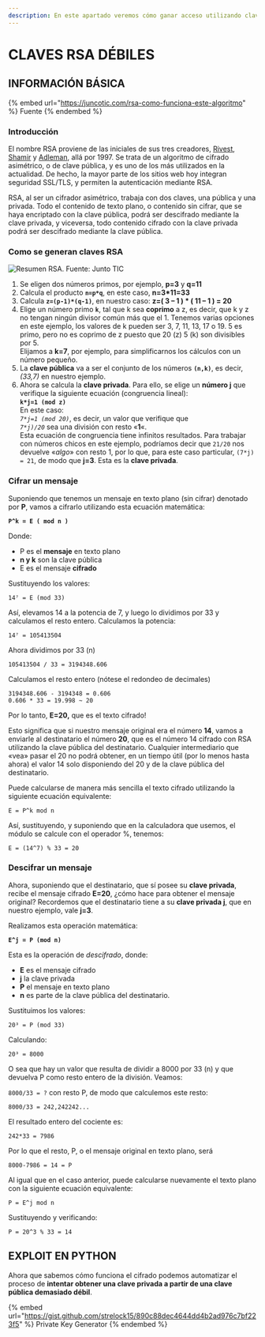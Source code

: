```yaml
---
description: En este apartado veremos cómo ganar acceso utilizando claves RSA débiles.
---
```


# CLAVES RSA DÉBILES

## INFORMACIÓN BÁSICA

{% embed url="https://juncotic.com/rsa-como-funciona-este-algoritmo" %}
Fuente
{% endembed %}

### Introducción

El nombre RSA proviene de las iniciales de sus tres creadores, [Rivest](https://en.wikipedia.org/wiki/Ron\_Rivest), [Shamir](https://en.wikipedia.org/wiki/Adi\_Shamir) y [Adleman](https://en.wikipedia.org/wiki/Leonard\_Adleman), allá por 1997. Se trata de un algoritmo de cifrado asimétrico, o de clave pública, y es uno de los más utilizados en la actualidad. De hecho, la mayor parte de los sitios web hoy integran seguridad SSL/TLS, y permiten la autenticación mediante RSA.

RSA, al ser un cifrador asimétrico, trabaja con dos claves, una pública y una privada. Todo el contenido de texto plano, o contenido sin cifrar, que se haya encriptado con la clave pública, podrá ser descifrado mediante la clave privada, y viceversa, todo contenido cifrado con la clave privada podrá ser descifrado mediante la clave pública.

### Como se generan claves RSA

![Resumen RSA. Fuente: Junto TIC](../.gitbook/assets/rsa.jpg)

1. Se eligen dos números primos, por ejemplo, **p=3** y **q=11**
2. Calcula el producto **`n=p*q`**, en este caso, **n=3\*11=33**
3. Calcula **`z=(p-1)*(q-1)`**, en nuestro caso: **z=( 3 – 1 ) \* ( 11 – 1 ) = 20**
4. Elige un número primo **`k`**, tal que k sea **coprimo** a z, es decir, que k y z no tengan ningún divisor común más que el 1. Tenemos varias opciones en este ejemplo, los valores de k pueden ser 3, 7, 11, 13, 17 o 19. 5 es primo, pero no es coprimo de z puesto que 20 (z) 5 (k) son divisibles por 5.\
   Elijamos a **k=7**, por ejemplo, para simplificarnos los cálculos con un número pequeño.
5. La **clave pública** va a ser el conjunto de los números **`(n,k)`**, es decir, _(33,7)_ en nuestro ejemplo.
6. Ahora se calcula la **clave privada**. Para ello, se elige un **número j** que verifique la siguiente ecuación (congruencia lineal):\
   **`k*j=1 (mod z)`**\
   En este caso:\
   _`7*j=1 (mod 20)`_, es decir, un valor que verifique que\
   _`7*j)/20`_ sea una división con resto «**1**«.\
   Esta ecuación de congruencia tiene infinitos resultados. Para trabajar con números chicos en este ejemplo, podríamos decir que `21/20` nos devuelve «_algo_» con resto 1, por lo que, para este caso particular, `(7*j) = 21`, de modo que **j=3**. Esta es la **clave privada**.

### Cifrar un mensaje



Suponiendo que tenemos un mensaje en texto plano (sin cifrar) denotado por **P**, vamos a cifrarlo utilizando esta ecuación matemática:

**`P^k = E ( mod n )`**

Donde:

* P es el **mensaje** en texto plano
* **n y k** son la clave pública
* E es el mensaje **cifrado**

Sustituyendo los valores:

`14⁷ = E (mod 33)`

Así, elevamos 14 a la potencia de 7, y luego lo dividimos por 33 y calculamos el resto entero. Calculamos la potencia:

`14⁷ = 105413504`

Ahora dividimos por 33 (n)

`105413504 / 33 = 3194348.606`

Calculamos el resto entero (nótese el redondeo de decimales)

`3194348.606 - 3194348 = 0.606`\
`0.606 * 33 = 19.998 ~ 20`

Por lo tanto, **E=20,** que es el texto cifrado!

Esto significa que si nuestro mensaje original era el número **14**, vamos a enviarle al destinatario el número **20**, que es el número 14 cifrado con RSA utilizando la clave pública del destinatario. Cualquier intermediario que «vea» pasar el 20 no podrá obtener, en un tiempo útil (por lo menos hasta ahora) el valor 14 solo disponiendo del 20 y de la clave pública del destinatario.

Puede calcularse de manera más sencilla el texto cifrado utilizando la siguiente ecuación equivalente:

```
E = P^k mod n
```

Así, sustituyendo, y suponiendo que en la calculadora que usemos, el módulo se calcule con el operador %, tenemos:

```
E = (14^7) % 33 = 20
```

### Descifrar un mensaje



Ahora, suponiendo que el destinatario, que sí posee su **clave privada**, recibe el mensaje cifrado **E=20**, ¿cómo hace para obtener el mensaje original? Recordemos que el destinatario tiene a su **clave privada j**, que en nuestro ejemplo, vale **j=3**.

Realizamos esta operación matemática:

**`E^j = P (mod n)`**

Esta es la operación de _descifrado_, donde:

* **E** es el mensaje cifrado
* **j** la clave privada
* **P** el mensaje en texto plano
* **n** es parte de la clave pública del destinatario.

Sustituimos los valores:

`20³ = P (mod 33)`

Calculando:

`20³ = 8000`

O sea que hay un valor que resulta de dividir a 8000 por 33 (n) y que devuelva P como resto entero de la división. Veamos:

`8000/33 = ?` con resto P, de modo que calculemos este resto:

`8000/33 = 242,242242...`

El resultado entero del cociente es:

`242*33 = 7986`

Por lo que el resto, P, o el mensaje original en texto plano, será

`8000-7986 = 14 = P`

Al igual que en el caso anterior, puede calcularse nuevamente el texto plano con la siguiente ecuación equivalente:

```
P = E^j mod n
```

Sustituyendo y verificando:

```
P = 20^3 % 33 = 14
```

## EXPLOIT EN PYTHON

Ahora que sabemos cómo funciona el cifrado podemos automatizar el proceso de **intentar obtener una clave privada a partir de una clave pública demasiado débil**.

{% embed url="https://gist.github.com/strelock15/890c88dec4644dd4b2ad976c7bf223f5" %}
Private Key Generator
{% endembed %}
